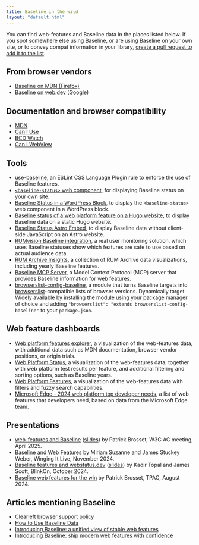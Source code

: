```yaml
---
title: Baseline in the wild
layout: "default.html"
---
```


You can find web-features and Baseline data in the places listed below. If you spot somewhere else using Baseline, or are using Baseline on your own site, or to convey compat information in your library, [create a pull request to add it to the list](https://github.com/web-platform-dx/web-features/edit/main/gh-pages/src/baseline-in-the-wild.md).

## From browser vendors

- [Baseline on MDN (Firefox)](https://developer.mozilla.org/en-US/blog/baseline-evolution-on-mdn/)
- [Baseline on web.dev (Google)](https://web.dev/baseline/)

## Documentation and browser compatibility

- [MDN](https://developer.mozilla.org/en-US/docs/Glossary/Baseline/Compatibility)
- [Can I Use](https://caniuse.com/)
- [BCD Watch](https://bcd-watch.igalia.com/)
- [Can I WebView](https://caniwebview.com/search/?cat=web_feature)

## Tools

- [use-baseline](https://github.com/eslint/css/blob/main/docs/rules/use-baseline.md), an ESLint CSS Language Plugin rule to enforce the use of Baseline features.
- [`<baseline-status>` web component](https://github.com/web-platform-dx/baseline-status), for displaying Baseline status on your own site.
- [Baseline Status in a WordPress Block](https://css-tricks.com/baseline-status-in-a-wordpress-block/), to display the `<baseline-status>` web component in a WordPress block.
- [Baseline status of a web platform feature on a Hugo website](https://pawelgrzybek.com/baseline-status-of-a-web-platform-feature-on-a-hugo-website/), to display Baseline data on a static Hugo website.
- [Baseline Status Astro Embed](https://astro-embed.netlify.app/components/baseline-status/), to display Baseline data without client-side JavaScript on an Astro website.
- [RUMvision Baseline integration](https://www.rumvision.com/help-center/monitoring/dashboard/baseline/), a real user monitoring solution, which uses Baseline statuses show which features are safe to use based on actual audience data.
- [RUM Archive Insights](https://rumarchive.com/insights/), a collection of RUM Archive data visualizations, including yearly Baseline features.
- [Baseline MCP Server](https://github.com/yamanoku/baseline-mcp-server), a Model Context Protocol (MCP) server that provides Baseline information for web features.
- [browserslist-config-baseline](https://github.com/web-platform-dx/browserslist-config-baseline), a module that turns Baseline targets into [browserslist](https://github.com/browserslist/browserslist)-compatible lists of browser versions.  Dynamically target Widely available by installing the module using your package manager of choice and adding `"browserslist": "extends browserslist-config-baseline"` to your `package.json`.

## Web feature dashboards

- [Web platform features explorer](https://web-platform-dx.github.io/web-features-explorer/), a visualization of the web-features data, with additional data such as MDN documentation, browser vendor positions, or origin trials.
- [Web Platform Status](https://webstatus.dev/), a visualization of the web-features data, together with web platform test results per feature, and additional filtering and sorting options, such as Baseline years.
- [Web Platform Features](https://web-features.lttr.cz/), a visualization of the web-features data with filters and fuzzy search capabilities.
- [Microsoft Edge - 2024 web platform top developer needs](https://microsoftedge.github.io/TopDeveloperNeeds/), a list of web features that developers need, based on data from the Microsoft Edge team.

## Presentations

- [web-features and Baseline](https://www.youtube.com/watch?v=QzfwNFIXOkM) ([slides](https://patrickbrosset.com/slides/AC-2025/)) by Patrick Brosset, W3C AC meeting, April 2025.
- [Baseline and Web Features](https://www.oddbird.net/2024/11/19/winging-it-13/) by Miriam Suzanne and James Stuckey Weber, Winging It Live, November 2024.
- [Baseline features and webstatus.dev](https://www.youtube.com/watch?v=pTsMpoXGlqE) ([slides](https://docs.google.com/presentation/d/1dRWC7aH-FQTj2JVFIaRvrHNylaRKAUCnQ5Y4odRhGGY/edit#slide=id.g2f87bb2d5eb_0_4)) by Kadir Topal and James Scott, BlinkOn, October 2024.
- [Baseline web features for the win](https://www.w3.org/2024/09/TPAC/demo-baseline.html) by Patrick Brosset, TPAC, August 2024.

## Articles mentioning Baseline

- [Clearleft browser support policy](https://browsersupport.clearleft.com/)
- [How to Use Baseline Data](https://12daysofweb.dev/2024/how-to-use-baseline-data/)
- [Introducing Baseline: a unified view of stable web features](https://developer.mozilla.org/en-US/blog/baseline-unified-view-stable-web-features/)
- [Introducing Baseline: ship modern web features with confidence](https://www.rumvision.com/blog/introducing-baseline-ship-modern-web-features-with-confidence/)
